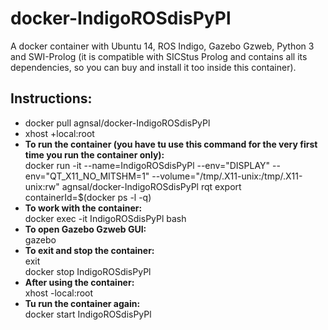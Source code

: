# docker-IndigoROSdisPyPl
A docker container with Ubuntu 14, ROS Indigo, Gazebo Gzweb, Python 3 and SWI-Prolog (it is compatible with SICStus Prolog and contains all its dependencies, so you can buy and install it too inside this container).

## Instructions:
-  docker pull agnsal/docker-IndigoROSdisPyPl
-  xhost +local:root
-  **To run the container (you have tu use this command for the very first time you run the container only):** \
    docker run -it
    --name=IndigoROSdisPyPl
    --env="DISPLAY"
    --env="QT_X11_NO_MITSHM=1"
    --volume="/tmp/.X11-unix:/tmp/.X11-unix:rw"
    agnsal/docker-IndigoROSdisPyPl
    rqt
    export containerId=$(docker ps -l -q)
 -  **To work with the container:** \
    docker exec -it IndigoROSdisPyPl bash
 -  **To open Gazebo Gzweb GUI:** \
    gazebo
 -  **To exit and stop the container:** \
    exit \
    docker stop IndigoROSdisPyPl
 -  **After using the container:** \
    xhost -local:root
 -  **Tu run the container again:** \
    docker start IndigoROSdisPyPl
